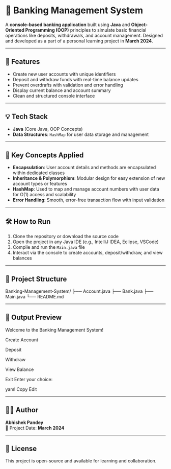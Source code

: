 # 🏦 Banking Management System

A **console-based banking application** built using **Java** and **Object-Oriented Programming (OOP)** principles to simulate basic financial operations like deposits, withdrawals, and account management. Designed and developed as a part of a personal learning project in **March 2024**.

---

## 📌 Features

- Create new user accounts with unique identifiers
- Deposit and withdraw funds with real-time balance updates
- Prevent overdrafts with validation and error handling
- Display current balance and account summary
- Clean and structured console interface

---

## 💡 Tech Stack

- **Java** (Core Java, OOP Concepts)
- **Data Structures**: `HashMap` for user data storage and management

---

## 🧠 Key Concepts Applied

- **Encapsulation**: User account details and methods are encapsulated within dedicated classes
- **Inheritance & Polymorphism**: Modular design for easy extension of new account types or features
- **HashMap**: Used to map and manage account numbers with user data for O(1) access and scalability
- **Error Handling**: Smooth, error-free transaction flow with input validation

---

## 🛠️ How to Run

1. Clone the repository or download the source code
2. Open the project in any Java IDE (e.g., IntelliJ IDEA, Eclipse, VSCode)
3. Compile and run the `Main.java` file
4. Interact via the console to create accounts, deposit/withdraw, and view balances

---

## 📁 Project Structure
Banking-Management-System/
├── Account.java
├── Bank.java
├── Main.java
└── README.md

---

## 🚀 Output Preview

Welcome to the Banking Management System!

Create Account

Deposit

Withdraw

View Balance

Exit
Enter your choice:

yaml
Copy
Edit

---

## 🧑‍💻 Author

**Abhishek Pandey**  
📅 Project Date: **March 2024**

---

## 📃 License

This project is open-source and available for learning and collaboration.




